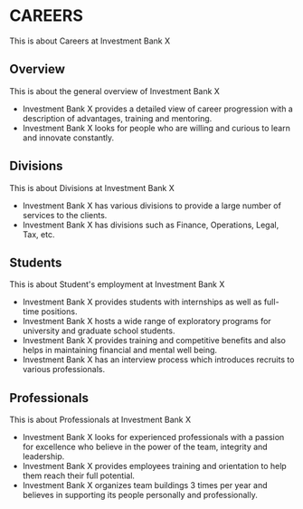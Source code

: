 # CAREERS

This is about Careers at Investment Bank X

## Overview

This is about the general overview of Investment Bank X

- Investment Bank X provides a detailed view of career progression with a description of advantages, training and mentoring.
- Investment Bank X looks for people who are willing and curious to learn and innovate constantly.

## Divisions

This is about Divisions at Investment Bank X

- Investment Bank X has various divisions to provide a large number of services to the clients.
- Investment Bank X has divisions such as Finance, Operations, Legal, Tax, etc.

## Students

This is about Student's employment at Investment Bank X

- Investment Bank X provides students with internships as well as full-time positions.
- Investment Bank X hosts a wide range of exploratory programs for university and graduate school students.
- Investment Bank X provides training and competitive benefits and also helps in maintaining financial and mental well being.
- Investment Bank X has an interview process which introduces recruits to various professionals.

## Professionals

This is about Professionals at Investment Bank X

- Investment Bank X looks for experienced professionals with a passion for excellence who believe in the power of the team, integrity and leadership.
- Investment Bank X provides employees training and orientation to help them reach their full potential.
- Investment Bank X organizes team buildings 3 times per year and believes in supporting its people personally and professionally.